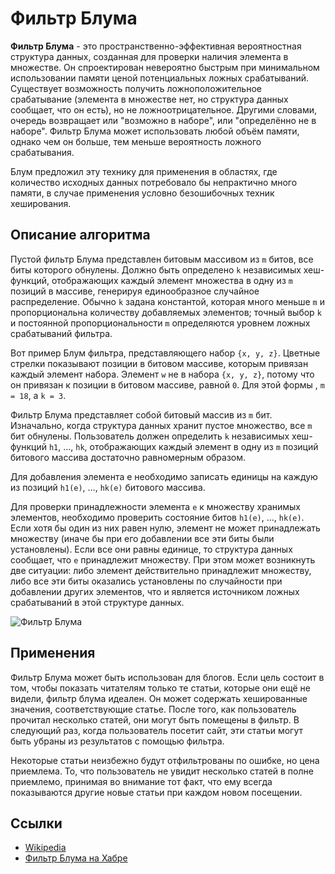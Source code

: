 # Фильтр Блума

**Фильтр Блума** - это пространственно-эффективная вероятностная структура данных, созданная для проверки наличия элемента
в множестве. Он спроектирован невероятно быстрым при минимальном использовании памяти ценой потенциальных ложных срабатываний.
Существует возможность получить ложноположительное срабатывание (элемента в множестве нет, но структура данных сообщает,
что он есть), но не ложноотрицательное. Другими словами, очередь возвращает или "возможно в наборе", или "определённо не
в наборе". Фильтр Блума может использовать любой объём памяти, однако чем он больше, тем меньше вероятность ложного
срабатывания. 

Блум предложил эту технику для применения в областях, где количество исходных данных потребовало бы непрактично много 
памяти, в случае применения условно безошибочных техник хеширования.

## Описание алгоритма

Пустой фильтр Блума представлен битовым массивом из `m` битов, все биты которого обнулены. Должно быть определено `k`
независимых хеш-функций, отображающих каждый элемент множества в одну из `m` позиций в массиве, генерируя единообразное
случайное распределение. Обычно `k` задана константой, которая много меньше `m` и пропорциональна
количеству добавляемых элементов; точный выбор `k` и постоянной пропорциональности `m` определяются уровнем ложных
срабатываний фильтра.

Вот пример Блум фильтра, представляющего набор `{x, y, z}`. Цветные стрелки показывают позиции в битовом массиве,
которым привязан каждый элемент набора. Элемент `w` не в набора `{x, y, z}`, потому что он привязан к позиции в битовом
массиве, равной `0`. Для этой формы , `m = 18`, а `k = 3`.

Фильтр Блума представляет собой битовый массив из `m` бит. Изначально, когда структура данных хранит пустое множество, все
`m` бит обнулены. Пользователь должен определить `k` независимых хеш-функций `h1`, …, `hk`,
отображающих каждый элемент в одну из `m` позиций битового массива достаточно равномерным образом.

Для добавления элемента e необходимо записать единицы на каждую из позиций `h1(e)`, …, `hk(e)`
битового массива.

Для проверки принадлежности элемента `e` к множеству хранимых элементов, необходимо проверить состояние битов
`h1(e)`, …, `hk(e)`. Если хотя бы один из них равен нулю, элемент не может принадлежать множеству
(иначе бы при его добавлении все эти биты были установлены). Если все они равны единице, то структура данных сообщает,
что `е` принадлежит множеству. При этом может возникнуть две ситуации: либо элемент действительно принадлежит множеству,
либо все эти биты оказались установлены по случайности при добавлении других элементов, что и является источником ложных
срабатываний в этой структуре данных.

![Фильтр Блума](https://upload.wikimedia.org/wikipedia/commons/a/ac/Bloom_filter.svg)

## Применения

Фильтр Блума может быть использован для блогов. Если цель состоит в том, чтобы показать читателям только те статьи,
которые они ещё не видели, фильтр блума идеален. Он может содержать хешированные значения, соответствующие статье. После
того, как пользователь прочитал несколько статей, они могут быть помещены в фильтр. В следующий раз, когда пользователь
посетит сайт, эти статьи могут быть убраны из результатов с помощью фильтра.

Некоторые статьи неизбежно будут отфильтрованы по ошибке, но цена приемлема. То, что пользователь не увидит несколько
статей в полне приемлемо, принимая во внимание тот факт, что ему всегда показываются другие новые статьи при каждом
новом посещении.

## Ссылки

- [Wikipedia](https://ru.wikipedia.org/wiki/%D0%A4%D0%B8%D0%BB%D1%8C%D1%82%D1%80_%D0%91%D0%BB%D1%83%D0%BC%D0%B0)
- [Фильтр Блума на Хабре](https://habr.com/ru/post/112069/)
